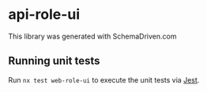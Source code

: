 
# api-role-ui

This library was generated with SchemaDriven.com

## Running unit tests

Run `nx test web-role-ui` to execute the unit tests via [Jest](https://jestjs.io).

